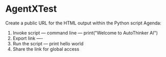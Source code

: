 # AgentXTest
Create a public URL for the HTML output within the Python script
Agenda:
1. Invoke script — command line — print("Welcome to AutoThinker AI")
2. Export link —-  
3. Run the script — print hello world
4. Share the link for global access
